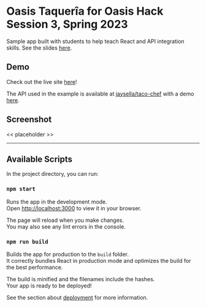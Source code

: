 # Oasis Taquerîa for Oasis Hack Session 3, Spring 2023

Sample app built with students to help teach React and API integration skills. See the slides [here](https://docs.google.com/presentation/d/1mbdSFYw1JSMv3ygRjhbn3Arr0-wCkUKnRjTar89thTg/edit#slide=id.g1dca9265056_0_936).

## Demo

Check out the live site [here](https://tacos-oasis-hs3-sp23.vercel.app)!

The API used in the example is available at [jaysella/taco-chef](https://github.com/jaysella/taco-chef) with a demo [here](https://tacos.girocibo.com/api/tacos).

## Screenshot

<< placeholder >>

---

## Available Scripts

In the project directory, you can run:

### `npm start`

Runs the app in the development mode.\
Open [http://localhost:3000](http://localhost:3000) to view it in your browser.

The page will reload when you make changes.\
You may also see any lint errors in the console.

### `npm run build`

Builds the app for production to the `build` folder.\
It correctly bundles React in production mode and optimizes the build for the best performance.

The build is minified and the filenames include the hashes.\
Your app is ready to be deployed!

See the section about [deployment](https://facebook.github.io/create-react-app/docs/deployment) for more information.
